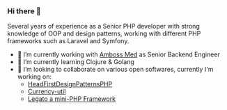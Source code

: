 ### Hi there 👋

Several years of experience as a Senior PHP developer with strong knowledge of OOP and design patterns, working with different PHP frameworks such as Laravel and Symfony. 

- 🔭 I’m currently working with [Amboss Med](https://amboss.com) as Senior Backend Engineer 
- 🌱 I’m currently learning Clojure & Golang
- 👯 I’m looking to collaborate on various open softwares, currently I'm working on:
  - [HeadFirstDesignPatternsPHP](https://github.com/terdia/HeadFirstDesignPatternsPHP) 
  - [Currency-util](https://github.com/terdia/currency-util) 
  - [Legato a mini-PHP Framework](https://github.com/terdia/legato-framework) 


<!--
**terdia/terdia** is a ✨ _special_ ✨ repository because its `README.md` (this file) appears on your GitHub profile.

Here are some ideas to get you started:

- 🔭 I’m currently working on ...
- 🌱 I’m currently learning ...
- 👯 I’m looking to collaborate on ...
- 🤔 I’m looking for help with ...
- 💬 Ask me about ...
- 📫 How to reach me: ...
- 😄 Pronouns: ...
- ⚡ Fun fact: ...
- 📫 How to reach me: [Twitter](https://twitter.com/terdia07)
-->
